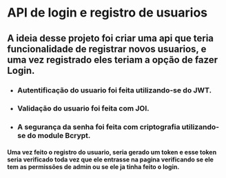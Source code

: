 

<h1> API de login e registro de usuarios </h1>
<h2>A ideia desse projeto foi criar uma api que teria funcionalidade de registrar novos usuarios,
e uma vez registrado eles teriam a opção de fazer Login.</h2>

  - <h3> Autentificação do usuario foi feita utilizando-se do JWT. </h3>
  - <h3> Validação do usuario foi feita com JOI. </h3>
  - <h3> A segurança da senha foi feita com criptografia utilizando-se do module Bcrypt. </h3>

<h4> Uma vez feito o registro do usuario, seria gerado um token e esse token seria verificado toda vez que ele
entrasse na pagina verificando se ele tem as permissões de admin ou se ele ja tinha feito o login. </h4>

